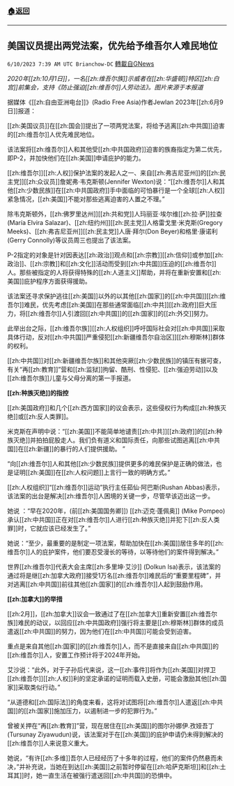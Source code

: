 ###  [:house:返回](README.md)
---


## 美国议员提出两党法案，优先给予维吾尔人难民地位
`6/10/2023 7:39 AM UTC Brianchow-DC` [轉載自GNews](https://gnews.org/articles/1373641)

*2020年[[zh:10月1日]]，一名[[zh:维吾尔族]]示威者在[[zh:华盛顿]]特区[[zh:白宫]]前集会，支持《防止强迫[[zh:维吾尔]]人劳动法》。图片来源于本报道*

据媒体《[[zh:自由亚洲电台]]》(Radio Free Asia)作者Jewlan 2023年[[zh:6月9日]]报道：

[[zh:美国议员]]在[[zh:国会]]提出了一项两党法案，将给予逃离[[zh:中共国]]迫害的[[zh:维吾尔]]人优先难民地位。

该法案将[[zh:维吾尔]]人和其他受[[zh:中共国政府]]迫害的族裔指定为第二优先，即P-2，并加快他们在[[zh:美国]]申请庇护的能力。

[[zh:维吾尔]][[zh:人权]]保护法案的发起人之一、来自[[zh:弗吉尼亚州]]的[[zh:民主党]][[zh:众议员]]詹妮弗·韦克斯顿(Jennifer Wexton)说：“[[zh:维吾尔]]人和其他[[zh:少数民族]]在[[zh:中共国政府]]手中面临的可怕暴行是一个全球[[zh:人权]]紧急情况，[[zh:美国]]不能对那些逃离迫害的人置之不理。”

除韦克斯顿外，[[zh:佛罗里达州]][[zh:共和党]]人玛丽亚·埃尔维[[zh:拉·萨]]拉查(María Elvira Salazar)、[[zh:纽约州]][[zh:民主党]]人格雷戈里·米克斯(Gregory Meeks)、[[zh:弗吉尼亚州]][[zh:民主党]]人唐·拜尔(Don Beyer)和格里·康诺利(Gerry Connolly)等议员周三也提出了该法案。

P-2指定的对象是针对因表达[[zh:政治]]观点和[[zh:宗教]][[zh:信仰]]或参加[[zh:政治]]、[[zh:宗教]]和[[zh:文化]]活动而受到[[zh:中共国]]压迫的[[zh:维吾尔]]人。那些被指定的人将获得特殊的[[zh:人道主义]]帮助，并将在重新安置和[[zh:美国]]庇护程序方面获得援助。 

该法案还寻求保护逃往[[zh:美国]]以外的以其他[[zh:国家]]的[[zh:中共国]][[zh:维吾尔]]难民，优先考虑[[zh:美国]]在那些通常面临[[zh:中共]][[zh:政府]]巨大压力，将[[zh:维吾尔]]人引渡回[[zh:中共国]]的[[zh:国家]]的[[zh:外交]]努力。

此举出台之际，[[zh:维吾尔族]][[zh:人权组织]]呼吁国际社会对[[zh:中共国]]采取具体行动，反对[[zh:中共国]]严重侵犯[[zh:新疆维吾尔自治区]][[zh:穆斯林]]群体的权利。

[[zh:中共国]]对[[zh:新疆维吾尔族]]和其他突厥[[zh:少数民族]]的镇压有据可查，有关“再[[zh:教育]]”营和[[zh:监狱]]拘留、酷刑、性侵犯、[[zh:强迫劳动]]以及[[zh:维吾尔族]]儿童与父母分离的第一手报道。

**[[zh:种族灭绝]]的指控**

[[zh:美国政府]]和几个[[zh:西方国家]]的议会表示，这些侵权行为构成[[zh:种族灭绝]]或[[zh:反人类罪]]。

米克斯在声明中说：“[[zh:美国]]不能简单地谴责[[zh:中共]][[zh:政府]]的[[zh:种族灭绝]]并拍拍屁股走人。我们负有道义和国际责任，向那些试图逃离[[zh:中共国]]在[[zh:新疆]]的暴行的人们提供援助。 ”

“向[[zh:维吾尔]]人和其他[[zh:少数民族]]提供更多的难民保护是正确的做法，也是证明[[zh:美国]]在[[zh:人权问题]]上言行一致的明确方式。”

[[zh:人权组织]]“[[zh:维吾尔]]运动”执行主任茹仙·阿巴斯(Rushan Abbas)表示，该法案的出台是解决[[zh:维吾尔]]人困境的关键一步，尽管早该迈出这一步。

她说 ：“早在2020年，(前[[zh:美国国务卿]]) [[zh:迈克·蓬佩奥]] (Mike Pompeo)承认[[zh:中共国]]正在对[[zh:维吾尔]]人进行[[zh:种族灭绝]]并犯下[[zh:反人类罪]]时，它就应该已经发生了。”

她说：“至少，最重要的是制定一项法案，帮助加快在[[zh:美国]]居住多年的[[zh:维吾尔]]人的庇护案件，他们要忍受漫长的等待，以等待他们的案件得到解决。”

世界[[zh:维吾尔]]代表大会主席[[zh:多里坤·艾沙]] (Dolkun Isa)表示，该法案的通过将是继[[zh:加拿大政府]]接受1万名[[zh:维吾尔]]难民后的“重要里程碑”，并对逃离[[zh:中共国]]前往其他[[zh:国家]]的[[zh:维吾尔]]人起到鼓励作用。

**[[zh:加拿大]]的举措**

[[zh:2月]]，[[zh:加拿大]]议会一致通过了在[[zh:加拿大]]重新安置[[zh:维吾尔族]]难民的动议，以回应[[zh:中共国政府]]强行将主要是[[zh:穆斯林]]群体的成员遣返[[zh:中共国]]的努力，因为他们在[[zh:中共国]]可能会受到迫害。

重点是来自其他[[zh:国家]]的[[zh:维吾尔]]人，而不是直接来自[[zh:中共国]]的[[zh:维吾尔]]人，安置工作预计将于2024年开始。

艾沙说：“此外，对于子孙后代来说，这一[[zh:事件]]将作为[[zh:美国]]对捍卫[[zh:维吾尔]][[zh:人权]]利的坚定承诺的证明而载入史册，可能会激励其他[[zh:国家]]采取类似行动。”

“从道德和[[zh:国际法]]的角度来看，这将对试图将[[zh:维吾尔]]人遣返[[zh:中共国]]的[[zh:国家]]施加压力，以遏制进一步的犯罪行为。”

曾被关押在“再[[zh:教育]]”营，现在居住在[[zh:美国]]的图尔孙娜伊.孜娅吾丁(Tursunay Ziyawudun)说，该法案对于在[[zh:美国]]的庇护申请仍未得到解决的[[zh:维吾尔]]人来说意义重大。

她说，“有许[[zh:多维]]吾尔人已经经历了十多年的过程，他们的案件仍然悬而未决，”并补充说，当她在到达[[zh:美国]]之前暂时停留在[[zh:哈萨克斯坦]]和[[zh:土耳其]]时，她一直生活在被强行遣送回[[zh:中共国]]的恐惧中。
